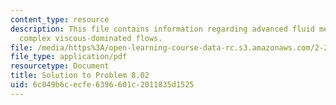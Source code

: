 ```yaml
---
content_type: resource
description: This file contains information regarding advanced fluid mechanics, more
  complex viscous-dominated flows.
file: /media/https%3A/open-learning-course-data-rc.s3.amazonaws.com/2-25-advanced-fluid-mechanics-fall-2013/6c049b6cecfe6396601c2011835d1525_MIT2_25F13_Solution8.02.pdf
file_type: application/pdf
resourcetype: Document
title: Solution to Problem 8.02
uid: 6c049b6c-ecfe-6396-601c-2011835d1525
---
```

